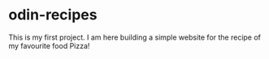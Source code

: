 # odin-recipes

This is my first project. 
I am here building a simple website for the recipe of my favourite food Pizza!